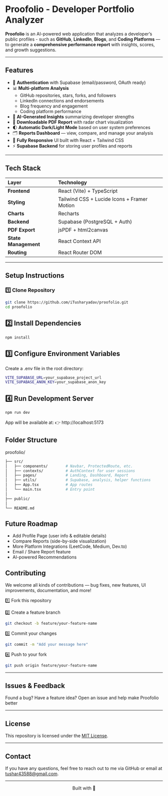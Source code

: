 #  Proofolio - Developer Portfolio Analyzer

**Proofolio** is an AI-powered web application that analyzes a developer’s public profiles - such as **GitHub**, **LinkedIn**, **Blogs**, and **Coding Platforms** — to generate a **comprehensive performance report** with insights, scores, and growth suggestions.

---

##  Features

- 🔐 **Authentication** with Supabase (email/password, OAuth ready)
- 📊 **Multi-platform Analysis**
  - GitHub repositories, stars, forks, and followers
  - LinkedIn connections and endorsements
  - Blog frequency and engagement
  - Coding platform performance
- 🧠 **AI-Generated Insights** summarizing developer strengths
- 📄 **Downloadable PDF Report** with radar chart visualization
- 🌓 **Automatic Dark/Light Mode** based on user system preferences
- 🗂️ **Reports Dashboard** — view, compare, and manage your analysis
- 🧭 **Fully Responsive** UI built with React + Tailwind CSS
- ⚡ **Supabase Backend** for storing user profiles and reports

---

##  Tech Stack

| Layer | Technology |
|:--|:--|
| **Frontend** | React (Vite) + TypeScript |
| **Styling** | Tailwind CSS + Lucide Icons + Framer Motion |
| **Charts** | Recharts |
| **Backend** | Supabase (PostgreSQL + Auth) |
| **PDF Export** | jsPDF + html2canvas |
| **State Management** | React Context API |
| **Routing** | React Router DOM |

---

##  Setup Instructions

### 1️⃣ Clone Repository

```bash
git clone https://github.com/iTusharyadav/proofolio.git
cd proofolio
```

## 2️⃣ Install Dependencies

```bash
npm install
```

## 3️⃣ Configure Environment Variables

Create a .env file in the root directory:

```bash
VITE_SUPABASE_URL=your_supabase_project_url
VITE_SUPABASE_ANON_KEY=your_supabase_anon_key
```

## 4️⃣ Run Development Server

```bash
npm run dev
```

App will be available at:
👉 http://localhost:5173

##  Folder Structure

proofolio/
```bash
├── src/
│   ├── components/        # Navbar, ProtectedRoute, etc.
│   ├── contexts/          # AuthContext for user sessions
│   ├── pages/             # Landing, Dashboard, Report
│   ├── utils/             # Supabase, analysis, helper functions
│   ├── App.tsx            # App routes
│   └── main.tsx           # Entry point
│
├── public/
│
└── README.md
```

## Future Roadmap
- Add Profile Page (user info & editable details)
- Compare Reports (side-by-side visualization)
- More Platform Integrations (LeetCode, Medium, Dev.to)
- Email / Share Report feature
- AI-powered Recommendations

##  Contributing
We welcome all kinds of contributions — bug fixes, new features, UI improvements, documentation, and more!

 
1️⃣ Fork this repository

2️⃣ Create a feature branch

```bash
git checkout -b feature/your-feature-name
```

3️⃣ Commit your changes

```bash
git commit -m "Add your message here"
```

4️⃣ Push to your fork

```bash
git push origin feature/your-feature-name
```
---

## Issues & Feedback
Found a bug? Have a feature idea?
Open an issue and help make Proofolio better

---

## License

This repository is licensed under the [MIT License](LICENSE).

---

##  Contact 
If you have any questions, feel free to reach out to me via GitHub or email at tushar43588@gmail.com.

---
<p align="center">
  Built with 💙
</p>
